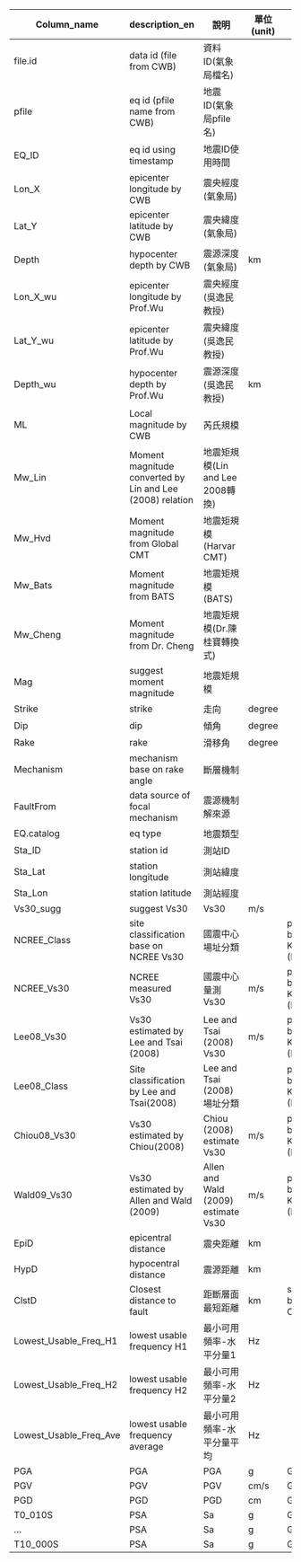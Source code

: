 |Column_name             |description_en                                            |說明                                |單位(unit)      |Note                       |
|------------------------|----------------------------------------------------------|------------------------------------|----------------|---------------------------|
|file.id                 |data id (file from CWB)                                   |資料ID(氣象局檔名)                  |                |                           |                
|pfile                   |eq id (pfile name from CWB)                               |地震ID(氣象局pfile名)               |                |                           |               
|EQ_ID                   |eq id using timestamp                                     |地震ID使用時間                      |                |                           |               
|Lon_X                   |epicenter longitude by CWB                                |震央經度(氣象局)                    |                |                           |                
|Lat_Y                   |epicenter latitude by CWB                                 |震央緯度(氣象局)                    |                |                           |                
|Depth                   |hypocenter depth by CWB                                   |震源深度(氣象局)                    |km              |                           |                
|Lon_X_wu                |epicenter longitude by Prof.Wu                            |震央經度(吳逸民教授)                |                |                           |                  
|Lat_Y_wu                |epicenter latitude by Prof.Wu                             |震央緯度(吳逸民教授)                |                |                           |                  
|Depth_wu                |hypocenter depth by Prof.Wu                               |震源深度(吳逸民教授)                |km              |                           |                  
|ML                      |Local magnitude by CWB                                    |芮氏規模                            |                |                           |
|Mw_Lin                  |Moment magnitude converted by Lin and Lee (2008) relation |地震矩規模(Lin and Lee 2008轉換)    |                |                           |
|Mw_Hvd                  |Moment magnitude from Global CMT                          |地震矩規模(Harvar CMT)              |                |                           |
|Mw_Bats                 |Moment magnitude from BATS                                |地震矩規模(BATS)                    |                |                           |
|Mw_Cheng                |Moment magnitude from Dr. Cheng                           |地震矩規模(Dr.陳桂寶轉換式)         |                |                           |
|Mag                     |suggest moment magnitude                                  |地震矩規模                          |                |                           |
|Strike                  |strike                                                    |走向                                |degree          |                           |
|Dip                     |dip                                                       |傾角                                |degree          |                           |
|Rake                    |rake                                                      |滑移角                              |degree          |                           |
|Mechanism               |mechanism base on rake angle                              |斷層機制                            |                |                           |
|FaultFrom               |data source of focal mechanism                            |震源機制解來源                      |                |                           |                
|EQ.catalog              |eq type                                                   |地震類型                            |                |                           |
|Sta_ID                  |station id                                                |測站ID                              |                |                           |
|Sta_Lat                 |station longitude                                         |測站緯度                            |                |                           |
|Sta_Lon                 |station latitude                                          |測站經度                            |                |                           |
|Vs30_sugg               |suggest Vs30                                              |Vs30                                |m/s             |                           |
|NCREE_Class             |site classification base on NCREE Vs30                    |國震中心場址分類                    |                |provide by Dr. Kuo (NCREE) |
|NCREE_Vs30              |NCREE measured Vs30                                       |國震中心量測Vs30                    |m/s             |provide by Dr. Kuo (NCREE) |
|Lee08_Vs30              |Vs30 estimated by Lee and Tsai (2008)                     |Lee and Tsai (2008) Vs30            |m/s             |provide by Dr. Kuo (NCREE) |
|Lee08_Class             |Site classification by Lee and Tsai(2008)                 |Lee and Tsai (2008)場址分類         |                |provide by Dr. Kuo (NCREE) |
|Chiou08_Vs30            |Vs30 estimated by Chiou(2008)                             |Chiou (2008) estimate Vs30          |m/s             |provide by Dr. Kuo (NCREE) |
|Wald09_Vs30             |Vs30 estimated by Allen and Wald (2009)                   |Allen and Wald (2009) estimate Vs30 |m/s             |provide by Dr. Kuo (NCREE) |
|EpiD                    |epicentral distance                                       |震央距離                            |km              |                           |
|HypD                    |hypocentral distance                                      |震源距離                            |km              |                           |
|ClstD                   |Closest distance to fault                                 |距斷層面最短距離                    |km              |simulated by Brian Chiou   |
|Lowest_Usable_Freq_H1   |lowest usable frequency H1                                |最小可用頻率-水平分量1              |Hz              |                           |
|Lowest_Usable_Freq_H2   |lowest usable frequency H2                                |最小可用頻率-水平分量2              |Hz              |                           |
|Lowest_Usable_Freq_Ave  |lowest usable frequency average                           |最小可用頻率-水平分量平均           |Hz              |                           |
|PGA                     |PGA                                                       |PGA                                 |g               |GMRotI50                   |
|PGV                     |PGV                                                       |PGV                                 |cm/s            |GMRotI50                   |
|PGD                     |PGD                                                       |PGD                                 |cm              |GMRotI50                   |
|T0_010S                 |PSA                                                       |Sa                                  |g               |GMRotI50                   |
|…                       |PSA                                                       |Sa                                  |g               |GMRotI50                   |
|T10_000S                |PSA                                                       |Sa                                  |g               |GMRotI50                   |

